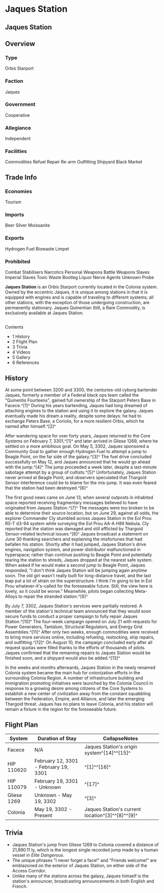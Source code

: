 # Jaques Station
## Jaques Station

		

## Overview

### Type

Orbis Starport

### Faction

Jaques

### Government

Cooperative

### Allegiance

Independent

### Facilities

Commodities
Refuel
Repair
Re-arm
Outfitting
Shipyard
Black Market

## Trade Info

### Economies

Tourism

### Imports

Beer
Silver
Moissanite

### Exports

Hydrogen Fuel
Biowaste
Limpet

### Prohibited

Combat Stabilisers
Narcotics
Personal Weapons
Battle Weapons
Slaves
Imperial Slaves
Toxic Waste
Bootleg Liquor
Nerve Agents
Unknown Probe

**Jaques Station** is an Orbis Starport currently located in the Colonia system. Owned by the eccentric Jaques, it is unique among stations in that it is equipped with engines and is capable of traveling to different systems; all other stations, with the exception of those undergoing construction, are permanently stationary. Jaques Quinentian Still, a Rare Commodity, is exclusively available at Jaques Station.

## 

Contents

- 1 History
- 2 Flight Plan
- 3 Trivia
- 4 Videos
- 5 Gallery
- 6 References

## History

At some point between 3200 and 3300, the centuries-old cyborg bartender Jaques, formerly a member of a Federal black ops team called the "Quinentis Fourteens", gained full ownership of the Starport Peters Base in Facece.^[1]^ During his years bartending, Jaques had long dreamed of attaching engines to the station and using it to explore the galaxy. Jaques eventually made his dream a reality, despite some delays: he had to exchange Peters Base, a Coriolis, for a more resilient Orbis, which he named after himself.^[2]^

After wandering space for over forty years, Jaques returned to the Core Systems on February 7, 3301,^[1]^ and later arrived in Gliese 1269, where he settled on a more ambitious goal. On May 5, 3302, Jaques sponsored a Community Goal to gather enough Hydrogen Fuel to attempt a jump to Beagle Point, on the far side of the galaxy.^[3]^ The fuel drive concluded successfully on May 12, and Jaques announced that he would go ahead with the jump.^[4]^ The jump proceeded a week later, despite a last-minute sabotage attempt by a group of cultists.^[5]^ Unfortunately, Jaques Station never arrived at Beagle Point, and observers speculated that Thargoid Sensor interference could be to blame for the mis-jump. It was even feared that the station had been destroyed.^[6]^

The first good news came on June 13, when several outposts in inhabited space reported receiving fragmentary messages believed to have originated from Jaques Station.^[7]^ The messages were too broken to be able to determine their source location, but on June 29, against all odds, the explorer Commander Cly stumbled across Jaques Station in the Eol Prou RS-T d3-94 system while surveying the Eol Prou AA-A H89 Nebula. Cly reported that the station was damaged and still afflicted by Thargoid Sensor-related technical issues.^[8]^ Jaques broadcast a statement on June 30 thanking searchers and explaining the misfortunes that had befallen his station. Shortly after it had jumped, Jaques Station's drive engines, navigation system, and power distributor malfunctioned in hyperspace; rather than continue pushing to Beagle Point and potentially tearing the station to shreds, Jaques dropped at the nearest safe system. When asked if he would make a second jump to Beagle Point, Jaques responded, "I don't think Jaques Station will be jumping again anytime soon. The old girl wasn't really built for long-distance travel, and the last leap put a lot of strain on the superstructure. I think I'm going to be in Eol Prou whatever-it's-called for the foreseeable future. Still, the view here is lovely, so it could be worse." Meanwhile, pilots began collecting Meta-Alloys to repair the stranded station.^[9]^

By July 7, 3302, Jaques Station's services were partially restored. A member of the station's technical team announced that they would soon secure funds to conduct a proper campaign to fully repair Jaques Station.^[10]^ The four-week campaign opened on July 21 with requests for Power Generators, Tantalum, Structural Regulators, and Energy Grid Assemblies.^[11]^ After only two weeks, enough commodities were received to bring more services online, including refueling, restocking, ship repairs, and outfitting.^[12]^ On August 10, the campaign concluded early after all request quotas were filled thanks to the efforts of thousands of pilots. Jaques confirmed that the remaining repairs to Jaques Station would be finished soon, and a shipyard would also be added.^[13]^

In the weeks and months afterwards, Jaques Station in the newly renamed Colonia system became the main hub for colonization efforts in the surrounding Colonia Region. A number of infrastructure building and immigration promoting initiatives were launched by the Colonia Council in response to a growing desire among citizens of the Core Systems to establish a new center of civilization away from the constant squabbling between the Federation, Empire, and Alliance, and later the emerging Thargoid threat. Jaques has no plans to leave Colonia, and his station will remain a fixture in the region for the foreseeable future.

## Flight Plan

| System | Duration of Stay | CollapseNotes |
| --- | --- | --- |
| Facece | N/A | Jaques Station's origin system^[14]^^[15]^ |
| HIP 110620 | February 12, 3301 - February 19, 3301 | ^[1]^^[16]^ |
| HIP 110079 | February 19, 3301 - Unknown | ^[17]^ |
| Gliese 1269 | Unknown - May 19, 3302 | ^[3]^ |
| Colonia | May 19, 3302 - Present | Jaques Station's current location^[3]^^[8]^^[9]^ |

## Trivia

- Jaques Station's jump from Gliese 1269 to Colonia covered a distance of 21,890.11 ly, which is the longest single recorded jump made by a human vessel in *Elite Dangerous*.
- The unique phrases "I never forget a face!" and "Friends welcome!" are emblazoned on the exterior of Jaques Station, on either side of the Access Corridor.
- Unlike many of the stations across the galaxy, Jaques himself is the station's announcer, broadcasting announcements in both English and French.